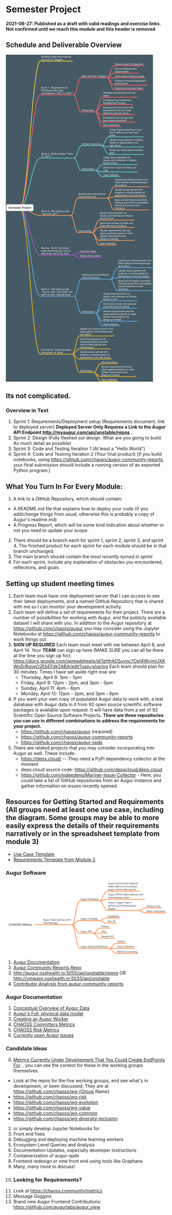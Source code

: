 # Semester Project

**2021-08-27: Published as a draft with valid readings and exercise links. Not confirmed until we reach this module and this header is removed**

## Schedule and Deliverable Overview
![](./images/semester-project.md.png)

## Its not complicated. 

### Overview in Text
1. Sprint 1: Requirements/Deployment setup (Requirements document, link to deployed server) **Deployed Server Only Requires a Link to the Augur API Endpoint http://myaugur.com/api/unstable/repos .**
2. Sprint 2: Design (Fully fleshed out design. What are you going to build. As much detail as possible)
3. Sprint 3: Code and Testing Iteration 1 (At least a "Hello World")
4. Sprint 4: Code and Tesinng Iteration 2 (Your final product) [if you build notebooks, using https://github.com/chaoss/augur-community-reports, your final submission should include a running version of an exported Python program.]

## What You Turn In For Every Module: 
1. A link to a GitHub Repository, which should contain: 
  - A README.md file that explains how to deploy your code (if you add/change things from usual, otherwise this is probably a copy of Augur's readme.md)
  - A Progress Report, which will be some kind indication about whether or not you need to update your scope. 
2. There should be a branch each for sprint 1, sprint 2, sprint 3, and sprint 4. The finished product for each sprint for each module should be in that branch unchanged.
3. The main branch should contain the *most recently turned in sprint*
4. For each sprint, include any explanation of obstacles you encountered, reflections, and goals

## Setting up student meeting times
1. Each team must have one deployment server that I can access to see their latest deployments, and a named GitHub Repository that is shared with me so I can monitor your development activity.  
2. Each team will define a set of requirements for their project. There are a number of possibilities for working with Augur, and the publicly available dataset I will share with you. In addition to the Augur repository at https://github.com/chaoss/augur you may consider using the Jupyter Notebooks at https://github.com/chaoss/augur-community-reports to work things out. 
3. **SIGN UP REQUIRED** Each team must meet with me between April 8, and April 14. Your **TEAM** can sign up here (MAKE SURE you can all be there at the time you sign up for): https://docs.google.com/spreadsheets/d/1zHhADSuvoc7Opl4WcjmIJXKWnDrBgveO2EbEFdk2ABA/edit?usp=sharing Each team should plan for 30 minutes. Times I have set aside right now are: 
    - Thursday, April 8: 1pm - 5pm
    - Friday, April 9: 12pm - 2pm, and 3pm - 5pm 
    - Sunday, April 11: 4pm - 6pm 
    - Monday, April 12: 12pm - 2pm, and 3pm - 6pm 
4. If you want your own copy of populated Augur data to work with, a test database with Augur data in it from 92 open source scientific software packages is available upon request.  It will have data from a set of 92 Scientific Open Source Software Projects. **There are three repositories you can use in different combinations to address the requirements for your project.**
    - https://github.com/chaoss/augur (required)
    - https://github.com/chaoss/augur-community-reports 
    - https://github.com/chaoss/augur-spdx 
5. There are related projects that you may consider incorporating into Augur as well. These include: 
    - https://deps.cloud/ -- They need a PyPi dependency collector at the moment
    - deps.cloud source code: https://github.com/depscloud/deps.cloud
    - https://github.com/indeedeng/Mariner-Issue-Collector - Here, you could take a list of GitHub repositories from an Augur instance and gather information on issues recently opened. 

## Resources for Getting Started and Requirements (All groups need at least one use case, including the diagram. Some groups may be able to more easily express the details of their requirements narratively or in the spreadsheet template from module 3)
 - [Use Case Template](./_use-case-template.md)
 - [Requirements Template from Module 3](https://github.com/MUSoftwareEngineering/CS-4320/blob/master/03-requirements/readings/requirements-template.xlsx)

### Augur Software
![](./images/augur-map.png)
1. [Augur Documentation](https://oss-augur.readthedocs.io/en/dev/)
2. [Augur Community Reports Repo](https://github.com/chaoss/augur-community-reports)
3. http://augur.osshealth.io:5055/api/unstable/repos OR http://vmware.osshealth.io:5033/api/unstable
4. [Contributor Analysis from augur-community-reports](https://docs.google.com/presentation/d/1rLuEROyKlujjPd9AEQ5z1v0V1WPYagv454SBHFNpRDU/edit#slide=id.g8b77fbdb00_0_5)

### Augur Documentation
1. [Conceptual Overview of Augur Data](http://www.augurlabs.io/under-the-hood-with-augurs-data/)
2. [Augur's Full, physical data model](http://www.augurlabs.io/augurs-full-physical-data-model/)
3. [Creating an Augur Worker](http://www.augurlabs.io/learn-how-to-create-an-augur-worker/)
4. [CHAOSS Committers Metrics](https://chaoss.community/metric-committers/)
5. [CHAOSS Risk Metrics](https://chaoss.community/metrics/#user-content-focus-area---business-risk)
6. [Currently open Augur Issues](https://github.com/chaoss/augur/issues)

### Candidate Ideas
0. [Metrics Currently Under Development That You Could Create EndPoints For](https://docs.google.com/spreadsheets/d/1tAGzUiZ9jdORKCnoDQJkOU8tQsZDCZVjcWqXYOSAFmE/edit#gid=1004270137)... you can see the context for these in the working groups themselves: 
 - Look at the repos for the five working groups, and see what's in development, or been discussed.  They are at https://github.com/chaoss/wg-{Group Name} 
 - https://github.com/chaoss/wg-risk
 - https://github.com/chaoss/wg-evolution
 - https://github.com/chaoss/wg-value
 - https://github.com/chaoss/wg-common
 - https://github.com/chaoss/wg-diversity-inclusion
2. or simply develop Jupyter Notebooks for
3. Front end fixes
4. Debugging and deploying machine learning workers
5. Ecosystem Level Queries and Analysis
6. Documentation Updates, especially developer instructions
7. Containerization of augur-spdx
8. Frontend redesign or new front end using tools like Graphana 
9. Many, many more to discuss!
10. ### Looking for Requirements? 
11. Look at https://chaoss.community/metrics
12. Message Goggins
14. Brand new Augur Frontend Contributions: https://github.com/augurlabs/augur_view
